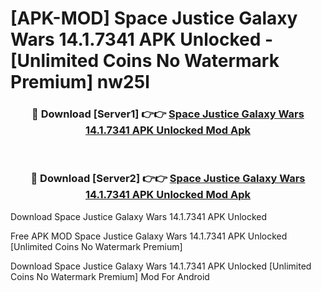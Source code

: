 # [APK-MOD] Space Justice  Galaxy Wars 14.1.7341 APK Unlocked - [Unlimited Coins No Watermark Premium] nw25l



<div align="center">
<h3>🔴 Download [Server1] 👉👉 <a href="https://momento.my/?title=Space_Justice__Galaxy_Wars_14.1.7341_APK_Unlocked">Space Justice  Galaxy Wars 14.1.7341 APK Unlocked Mod Apk</a></h3><br>

<h3>🔴 Download [Server2] 👉👉 <a href="https://momento.my/?title=Space_Justice__Galaxy_Wars_14.1.7341_APK_Unlocked">Space Justice  Galaxy Wars 14.1.7341 APK Unlocked Mod Apk</a></h3>
</div>



Download Space Justice  Galaxy Wars 14.1.7341 APK Unlocked 

Free APK MOD Space Justice  Galaxy Wars 14.1.7341 APK Unlocked [Unlimited Coins No Watermark Premium]

Download Space Justice  Galaxy Wars 14.1.7341 APK Unlocked [Unlimited Coins No Watermark Premium] Mod For Android
